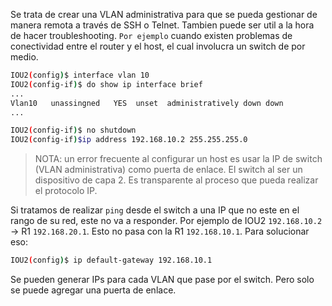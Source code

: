 Se trata de crear una VLAN administrativa para que se pueda gestionar de manera remota a través de SSH o Telnet. 
Tambien puede ser util a la hora de hacer troubleshooting. `Por ejemplo` cuando existen problemas de conectividad entre el router y el host, el cual involucra un switch de por medio. 

``` bash
IOU2(config)$ interface vlan 10
IOU2(config-if)$ do show ip interface brief
...
Vlan10   unassingned   YES  unset  administratively down down
...

IOU2(config-if)$ no shutdown
IOU2(config-if)$ip address 192.168.10.2 255.255.255.0

```

> NOTA: un error frecuente al configurar un host es usar la IP de switch (VLAN administrativa) como puerta de enlace.
> El switch al ser un dispositivo de capa 2. Es transparente al proceso que pueda realizar el protocolo IP. 

Si tratamos de realizar `ping` desde el switch a una IP que no este en el rango de su red, este no va a responder. Por ejemplo de IOU2 `192.168.10.2` -> R1 `192.168.20.1`. Esto no pasa con la R1 `192.168.10.1`.
Para solucionar eso:
``` bash
IOU2(config)$ ip default-gateway 192.168.10.1
```

Se pueden generar IPs para cada VLAN que pase por el switch. Pero solo se puede agregar una  puerta de enlace. 